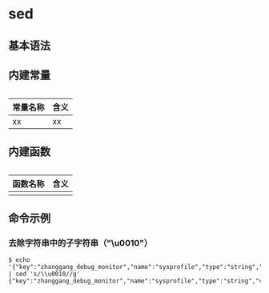 # sed

## 基本语法


## 内建常量

######  

|常量名称			|含义						|
|---------------|---------------------------|
|xx 			|xx|


## 内建函数

######  

|函数名称			|含义						|
|---------------|---------------------------|
|			|						|

	
## 命令示例

### 去除字符串中的子字符串（"\u0010"）

```
$ echo '{"key":"zhanggang_debug_monitor","name":"sysprofile","type":"string","value":"\u0010"}' | sed 's/\\u0010//g'
{"key":"zhanggang_debug_monitor","name":"sysprofile","type":"string","value":""}
```


